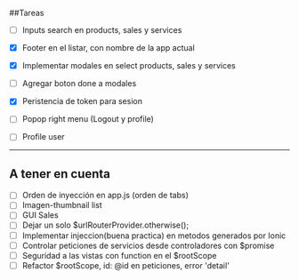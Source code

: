 ##Tareas

- [ ] Inputs search en products, sales y services
- [x] Footer en el listar, con nombre de la app actual
- [x] Implementar modales en select products, sales y services
- [ ] Agregar boton done a modales
- [x] Peristencia de token para sesion
- [ ] Popop right menu (Logout y profile)
- [ ] Profile user


***

## A tener en cuenta

- [ ] Orden de inyección en app.js (orden  de tabs)
- [ ] Imagen-thumbnail list 
- [ ] GUI Sales
- [ ] Dejar un solo $urlRouterProvider.otherwise();
- [ ] Implementar injeccion(buena practica) en metodos generados por Ionic
- [ ] Controlar peticiones de servicios desde controladores con $promise
- [ ] Seguridad a las vistas con function en el $rootScope
- [ ] Refactor $rootScope, id: @id en peticiones, error 'detail'

